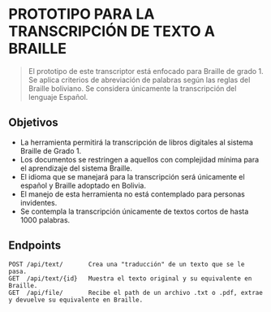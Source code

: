 # PROTOTIPO PARA LA TRANSCRIPCIÓN DE TEXTO A BRAILLE

> El prototipo de este transcriptor está enfocado para Braille de grado 1.
> Se aplica criterios de abreviación de palabras según las reglas del Braille boliviano.
> Se considera únicamente la transcripción del lenguaje Español.

## Objetivos
- La herramienta permitirá la transcripción de libros digitales al sistema Braille de Grado 1.
- Los documentos se restringen a aquellos con complejidad mínima para el aprendizaje del sistema Braille.
- El idioma que se manejará para la transcripción será únicamente el español y Braille adoptado en Bolivia.
- El manejo de esta herramienta no está contemplado para personas invidentes.
- Se contempla la transcripción únicamente de textos cortos de hasta 1000 palabras.

## Endpoints
```
POST /api/text/       Crea una "traducción" de un texto que se le pasa.
GET	 /api/text/{id}   Muestra el texto original y su equivalente en Braille.
GET	 /api/file/	      Recibe el path de un archivo .txt o .pdf, extrae y devuelve su equivalente en Braille.
```
